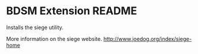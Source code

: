 # BDSM Extension README

Installs the siege utility.

More information on the siege website.
http://www.joedog.org/index/siege-home

